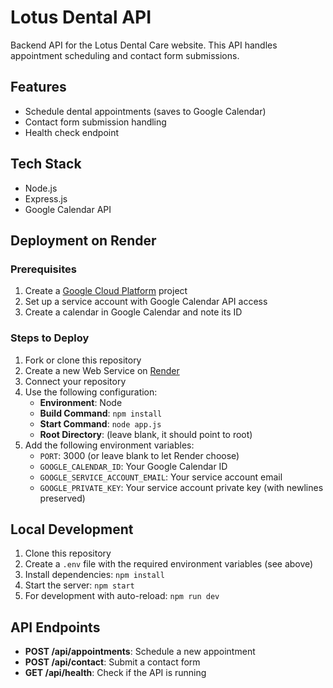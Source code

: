 # Lotus Dental API

Backend API for the Lotus Dental Care website. This API handles appointment scheduling and contact form submissions.

## Features

- Schedule dental appointments (saves to Google Calendar)
- Contact form submission handling
- Health check endpoint

## Tech Stack

- Node.js
- Express.js
- Google Calendar API

## Deployment on Render

### Prerequisites

1. Create a [Google Cloud Platform](https://console.cloud.google.com/) project
2. Set up a service account with Google Calendar API access
3. Create a calendar in Google Calendar and note its ID

### Steps to Deploy

1. Fork or clone this repository
2. Create a new Web Service on [Render](https://render.com/)
3. Connect your repository
4. Use the following configuration:
   - **Environment**: Node
   - **Build Command**: `npm install`
   - **Start Command**: `node app.js`
   - **Root Directory**: (leave blank, it should point to root)
5. Add the following environment variables:
   - `PORT`: 3000 (or leave blank to let Render choose)
   - `GOOGLE_CALENDAR_ID`: Your Google Calendar ID
   - `GOOGLE_SERVICE_ACCOUNT_EMAIL`: Your service account email
   - `GOOGLE_PRIVATE_KEY`: Your service account private key (with newlines preserved)

## Local Development

1. Clone this repository
2. Create a `.env` file with the required environment variables (see above)
3. Install dependencies: `npm install`
4. Start the server: `npm start`
5. For development with auto-reload: `npm run dev`

## API Endpoints

- **POST /api/appointments**: Schedule a new appointment
- **POST /api/contact**: Submit a contact form
- **GET /api/health**: Check if the API is running 